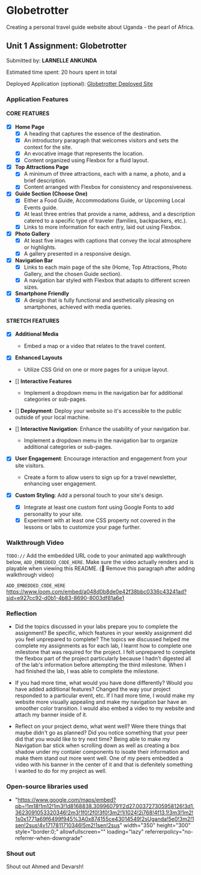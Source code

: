 # Globetrotter
Creating a personal travel guide website about Uganda - the pearl of Africa.

## Unit 1 Assignment: Globetrotter

Submitted by: **LARNELLE ANKUNDA**

Estimated time spent: 20 hours spent in total

Deployed Application (optional): [Globetrotter Deployed Site](ADD_LINK_HERE)

### Application Features

#### CORE FEATURES

- [x] **Home Page**
  - [x] A heading that captures the essence of the destination.
  - [x] An introductory paragraph that welcomes visitors and sets the context for the site.
  - [x] An evocative image that represents the location.
  - [x] Content organized using Flexbox for a fluid layout.

- [x] **Top Attractions Page**
  - [x] A minimum of three attractions, each with a name, a photo, and a brief description.
  - [x] Content arranged with Flexbox for consistency and responsiveness.

- [x] **Guide Section (Choose One)**
  - [x] Either a Food Guide, Accommodations Guide, or Upcoming Local Events guide.
  - [x] At least three entries that provide a name, address, and a description catered to a specific type of traveler (families, backpackers, etc.).
  - [x] Links to more information for each entry, laid out using Flexbox.

- [x] **Photo Gallery**
  - [x] At least five images with captions that convey the local atmosphere or highlights.
  - [x] A gallery presented in a responsive design.

- [x] **Navigation Bar**
  - [x] Links to each main page of the site (Home, Top Attractions, Photo Gallery, and the chosen Guide section).
  - [x] A navigation bar styled with Flexbox that adapts to different screen sizes.  

- [x] **Smartphone Friendly**
  - [x] A design that is fully functional and aesthetically pleasing on smartphones, achieved with media queries.

#### STRETCH FEATURES

- [x] **Additional Media**
  - Embed a map or a video that relates to the travel content.

- [x] **Enhanced Layouts**
  - Utilize CSS Grid on one or more pages for a unique layout.

- [] **Interactive Features**
  - Implement a dropdown menu in the navigation bar for additional categories or sub-pages.

- [] **Deployment**: Deploy your website so it's accessible to the public outside of your local machine. 

- [] **Interactive Navigation**: Enhance the usability of your navigation bar.
  - Implement a dropdown menu in the navigation bar to organize additional categories or sub-pages.

- [x] **User Engagement**: Encourage interaction and engagement from your site visitors.
  - Create a form to allow users to sign up for a travel newsletter, enhancing user engagement.

- [x] **Custom Styling**: Add a personal touch to your site's design.
  - [x] Integrate at least one custom font using Google Fonts to add personality to your site.
  - [x] Experiment with at least one CSS property not covered in the lessons or labs to customize your page further.

### Walkthrough Video

`TODO://` Add the embedded URL code to your animated app walkthrough below, `ADD_EMBEDDED_CODE_HERE`. Make sure the video actually renders and is playable when viewing this README. (🚫 Remove this paragraph after adding walkthrough video)

`ADD_EMBEDDED_CODE_HERE`
https://www.loom.com/embed/a048d0b8de0e42f38bbc0336c43241ad?sid=e927cc92-d0b1-4b83-8690-8003df81a6e1


### Reflection

* Did the topics discussed in your labs prepare you to complete the assignment? Be specific, which features in your weekly assignment did you feel unprepared to complete?
The topics we discussed helped me complete my assignments as for each lab, I learnt how to complete one milestone that was required for the project. I felt unprepared to complete the flexbox part of the project particularly because I hadn't digested all of the lab's information before attempting the third milestone. When I had finished the lab, I was able to complete the milestone.

* If you had more time, what would you have done differently? Would you have added additional features? Changed the way your project responded to a particular event, etc.
If I had more time, I would make my website more visually appealing and make my navigation bar have an smoother color transition. I would also embed a video to my website and attach my banner inside of it. 

* Reflect on your project demo, what went well? Were there things that maybe didn't go as planned? Did you notice something that your peer did that you would like to try next time?
Being able to make my Navigation bar stick when scrolling down as well as creating a box shadow under my contaier components to isoate their information and make them stand out more went well. One of my peers embedded a video with his banner in the center of it and that is defenitely something I wanted to do for my project as well.

### Open-source libraries used

- "https://www.google.com/maps/embed?pb=!1m18!1m12!1m3!1d8168838.309960791!2d27.003727305958126!3d1.3623091053320346!2m3!1f0!2f0!3f0!3m2!1i1024!2i768!4f13.1!3m3!1m2!1s0x1771a69f6499f945%3A0x874155ce43014549!2sUganda!5e0!3m2!1sen!2sus!4v1717811710346!5m2!1sen!2sus" width="350" height="300" style="border:0;" allowfullscreen="" loading="lazy" referrerpolicy="no-referrer-when-downgrade"

### Shout out
Shout out Ahmed and Devarsh!
